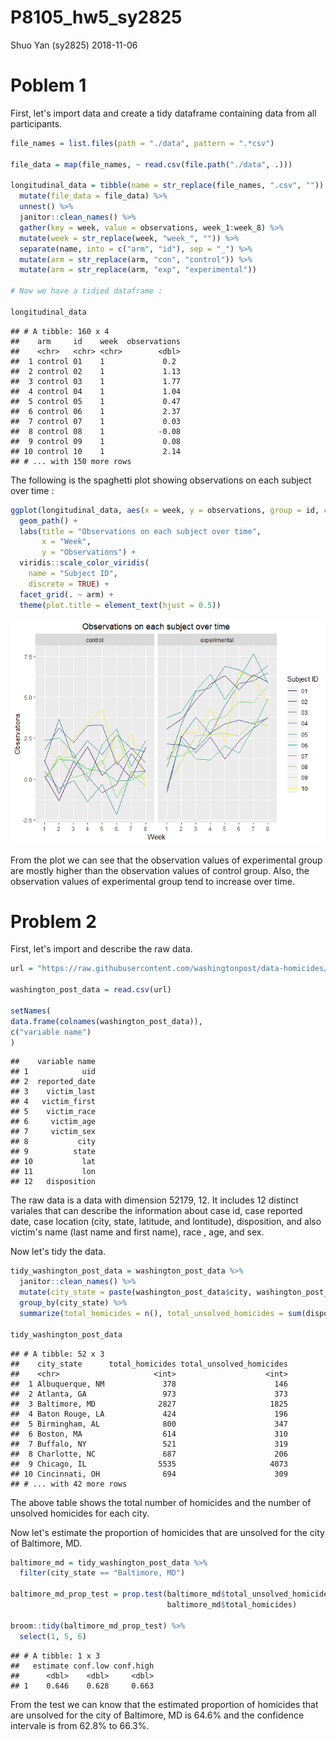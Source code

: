 P8105\_hw5\_sy2825
================
Shuo Yan (sy2825)
2018-11-06

Poblem 1
========

First, let's import data and create a tidy dataframe containing data from all participants.

``` r
file_names = list.files(path = "./data", pattern = ".*csv")

file_data = map(file_names, ~ read.csv(file.path("./data", .)))

longitudinal_data = tibble(name = str_replace(file_names, ".csv", "")) %>%
  mutate(file_data = file_data) %>%
  unnest() %>%
  janitor::clean_names() %>%
  gather(key = week, value = observations, week_1:week_8) %>%
  mutate(week = str_replace(week, "week_", "")) %>%
  separate(name, into = c("arm", "id"), sep = "_") %>%
  mutate(arm = str_replace(arm, "con", "control")) %>%
  mutate(arm = str_replace(arm, "exp", "experimental"))

# Now we have a tidied dataframe :

longitudinal_data
```

    ## # A tibble: 160 x 4
    ##    arm     id    week  observations
    ##    <chr>   <chr> <chr>        <dbl>
    ##  1 control 01    1             0.2 
    ##  2 control 02    1             1.13
    ##  3 control 03    1             1.77
    ##  4 control 04    1             1.04
    ##  5 control 05    1             0.47
    ##  6 control 06    1             2.37
    ##  7 control 07    1             0.03
    ##  8 control 08    1            -0.08
    ##  9 control 09    1             0.08
    ## 10 control 10    1             2.14
    ## # ... with 150 more rows

The following is the spaghetti plot showing observations on each subject over time :

``` r
ggplot(longitudinal_data, aes(x = week, y = observations, group = id, color = id)) +
  geom_path() + 
  labs(title = "Observations on each subject over time",
       x = "Week",
       y = "Observations") + 
  viridis::scale_color_viridis(
    name = "Subject ID", 
    discrete = TRUE) +
  facet_grid(. ~ arm) +
  theme(plot.title = element_text(hjust = 0.5))
```

![](p8105_hw5_sy2825_files/figure-markdown_github/longitudinal_data_plot-1.png)

From the plot we can see that the observation values of experimental group are mostly higher than the observation values of control group. Also, the observation values of experimental group tend to increase over time.

Problem 2
=========

First, let's import and describe the raw data.

``` r
url = "https://raw.githubusercontent.com/washingtonpost/data-homicides/master/homicide-data.csv"

washington_post_data = read.csv(url)

setNames(
data.frame(colnames(washington_post_data)),
c("variable name")
)
```

    ##    variable name
    ## 1            uid
    ## 2  reported_date
    ## 3    victim_last
    ## 4   victim_first
    ## 5    victim_race
    ## 6     victim_age
    ## 7     victim_sex
    ## 8           city
    ## 9          state
    ## 10           lat
    ## 11           lon
    ## 12   disposition

The raw data is a data with dimension 52179, 12. It includes 12 distinct variales that can describe the information about case id, case reported date, case location (city, state, latitude, and lontitude), disposition, and also victim's name (last name and first name), race , age, and sex.

Now let's tidy the data.

``` r
tidy_washington_post_data = washington_post_data %>%
  janitor::clean_names() %>%
  mutate(city_state = paste(washington_post_data$city, washington_post_data$state, sep = ", ")) %>%
  group_by(city_state) %>%
  summarize(total_homicides = n(), total_unsolved_homicides = sum(disposition %in% c("Closed without arrest", "Open/No arrest")))

tidy_washington_post_data
```

    ## # A tibble: 52 x 3
    ##    city_state      total_homicides total_unsolved_homicides
    ##    <chr>                     <int>                    <int>
    ##  1 Albuquerque, NM             378                      146
    ##  2 Atlanta, GA                 973                      373
    ##  3 Baltimore, MD              2827                     1825
    ##  4 Baton Rouge, LA             424                      196
    ##  5 Birmingham, AL              800                      347
    ##  6 Boston, MA                  614                      310
    ##  7 Buffalo, NY                 521                      319
    ##  8 Charlotte, NC               687                      206
    ##  9 Chicago, IL                5535                     4073
    ## 10 Cincinnati, OH              694                      309
    ## # ... with 42 more rows

The above table shows the total number of homicides and the number of unsolved homicides for each city.

Now let's estimate the proportion of homicides that are unsolved for the city of Baltimore, MD.

``` r
baltimore_md = tidy_washington_post_data %>%
  filter(city_state == "Baltimore, MD")

baltimore_md_prop_test = prop.test(baltimore_md$total_unsolved_homicides, 
                                   baltimore_md$total_homicides)

broom::tidy(baltimore_md_prop_test) %>%
  select(1, 5, 6)
```

    ## # A tibble: 1 x 3
    ##   estimate conf.low conf.high
    ##      <dbl>    <dbl>     <dbl>
    ## 1    0.646    0.628     0.663

From the test we can know that the estimated proportion of homicides that are unsolved for the city of Baltimore, MD is 64.6% and the confidence intervale is from 62.8% to 66.3%.

